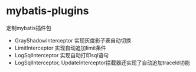 # mybatis-plugins
定制mybatis插件包

* GrayShadowInterceptor 实现灰度影子表自动切换
* LimitInterceptor 实现自动追加limit条件
* LogSqlInterceptor 实现自动打印sql语句
* LogSqlInterceptor, UpdateInterceptor拦截器还实现了自动追加traceId功能
